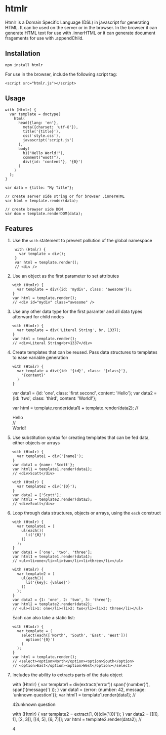 htmlr
=====

Htmlr is a Domain Specific Language (DSL) in javascript for generating HTML.
It can be used on the server or in the browser.  In the browser it can generate
HTML text for use with .innerHTML or it can generate document fragements for use
with .appendChild.

Installation
------------

    npm install htmlr

For use in the browser, include the following script tag:

    <script src="htmlr.js"></script>

Usage
-----

    with (Htmlr) {
      var template = doctype(
        html(
          head({lang: 'en'},
            meta({charset: 'utf-8'}),
            title('{title}'),
            css('style.css'),
            javascript('script.js')
          ),
          body(
            h1("Hello World!"),
            comment("woot!"),
            div({id: 'content'}, '{0}')
          )
        )
      );
    }

    var data = {title: "My Title"};
    
    // create server side string or for browser .innerHTML
    var html = template.render(data);
    
    // create browser side DOM
    var dom = template.renderDOM(data);

Features
--------

1.  Use the `with` statement to prevent pollution of the global namespace

         with (Htmlr) {
           var template = div();
         }    
         var html = template.render();
         // <div />

2.  Use an object as the first parameter to set attributes

        with (Htmlr) {
          var template = div({id: 'mydiv', class: 'awesome'});
        }    
        var html = template.render();
        // <div id="mydiv" class="awesome" />

3.  Use any other data type for the first paramter and all data types afterward
    for child nodes
   
        with (Htmlr) {
          var template = div('Literal String', br, 1337);
        }   
        var html = template.render();
        // <div>Literal String<br>1337</div>

4.  Create templates that can be reused.  Pass data structures to templates to
    ease variable generation
   
        with (Htmlr) {
          var template = div({id: '{id}', class: '{class}'},
            '{content}'
          )
        }
    
    var data1 = {id: 'one', class: 'first second', content: 'Hello'};
    var data2 = {id: 'two', class: 'third', content: 'World!'};
    
    var html = template.render(data1) + template.render(data2);
    // <div id="one" class="first second">Hello</div>
    // <div id="two" class="third">World!</div>

4.  Use substitution syntax for creating templates that can be fed data, either
    objects or arrays

        with (Htmlr) {
          var template1 = div('{name}');
        }
        var data1 = {name: 'Scott'};
        var html1 = template1.render(data1);
        // <div>Scott</div>    

        with (Htmlr) {
          var template2 = div('{0}');
        }
        var data2 = ['Scott'];
        var html2 = template2.render(data2);
        // <div>Scott</div>
    
5.  Loop through data structures, objects or arrays, using the `each` construct

        with (Htmlr) {
          var template1 = (
            ul(each()(
              li('{0}')
            ))
          );
        }
        var data1 = ['one', 'two', 'three'];
        var html1 = template1.render(data1);
        // <ul><li>one</li><li>two</li><li>three</li></ul>
        
        with (Htmlr) {
          var template2 = (
            ul(each()(
              li('{key}: {value}')
            ))
          );
        }
        var data2 = {1: 'one', 2: 'two', 3: 'three'};
        var html2 = template2.render(data2);
        // <ul><li>1: one</li><li>2: two</li><li>3: three</li></ul>

    Each can also take a static list:

        with (Htmlr) {
          var template = (
            select(each(['North', 'South', 'East', 'West'])(
              option('{0}')
            )
          );
        }    
        var html = template.render();
        // <select><option>North</option><option>South</option>
        // <option>East</option><option>West</option></select>

6.  Includes the ability to extracts parts of the data object

       with (Htmlr) {
         var template1 = div(extract('error')(
           span('{number}'),
           span('{message}')
         ));
       }
       var data1 = {error: {number: 42, message: 'unknown question'}};
       var html1 = template1.render(data1);
       // <div><span>42</span><span>unknown question</span></div>
       
       with (Htmlr) {
         var template2 = extract(1, 0)(div('{0}'));
       }
       var data2 = [[[0, 1], [2, 3]], [[4, 5], [6, 7]]];
       var html = template2.render(data2);
       // <div>4</div>